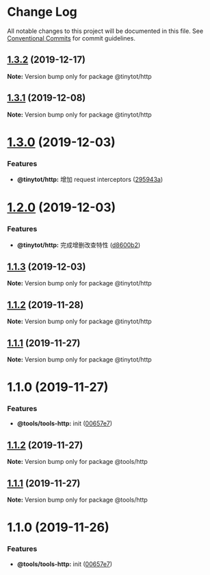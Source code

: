 # Change Log

All notable changes to this project will be documented in this file.
See [Conventional Commits](https://conventionalcommits.org) for commit guidelines.

## [1.3.2](https://github.com/tinytot1/tools/compare/@tinytot/http@1.3.1...@tinytot/http@1.3.2) (2019-12-17)

**Note:** Version bump only for package @tinytot/http

## [1.3.1](https://github.com/tinytot1/tools/compare/@tinytot/http@1.3.0...@tinytot/http@1.3.1) (2019-12-08)

**Note:** Version bump only for package @tinytot/http

# [1.3.0](https://github.com/tinytot1/tools/compare/@tinytot/http@1.2.0...@tinytot/http@1.3.0) (2019-12-03)

### Features

- **@tinytot/http:** 增加 request interceptors ([295943a](https://github.com/tinytot1/tools/commit/295943a494ec062f26f0426d0d274e8afc22aa9d))

# [1.2.0](https://github.com/tinytot1/tools/compare/@tinytot/http@1.1.3...@tinytot/http@1.2.0) (2019-12-03)

### Features

- **@tinytot/http:** 完成增删改查特性 ([d8600b2](https://github.com/tinytot1/tools/commit/d8600b262a06eb870f64c5000edbdb77ec8cbb6a))

## [1.1.3](https://github.com/tinytot1/tools/compare/@tinytot/http@1.1.2...@tinytot/http@1.1.3) (2019-12-03)

**Note:** Version bump only for package @tinytot/http

## [1.1.2](https://github.com/tinytot1/tools/compare/@tinytot/http@1.1.1...@tinytot/http@1.1.2) (2019-11-28)

**Note:** Version bump only for package @tinytot/http

## [1.1.1](https://github.com/tinytot1/tools/compare/@tinytot/http@1.1.0...@tinytot/http@1.1.1) (2019-11-27)

**Note:** Version bump only for package @tinytot/http

# 1.1.0 (2019-11-27)

### Features

- **@tools/tools-http:** init ([00657e7](https://github.com/tinytot1/tools/commit/00657e7))

## [1.1.2](https://github.com/tinytot1/tools/compare/@tools/http@1.1.1...@tools/http@1.1.2) (2019-11-27)

**Note:** Version bump only for package @tools/http

## [1.1.1](https://github.com/tinytot1/tools/compare/@tools/http@1.1.0...@tools/http@1.1.1) (2019-11-27)

**Note:** Version bump only for package @tools/http

# 1.1.0 (2019-11-26)

### Features

- **@tools/tools-http:** init ([00657e7](https://github.com/tinytot1/tools/commit/00657e7b631c69ef8d5d7e5f9f8fe9a790825f6d))
